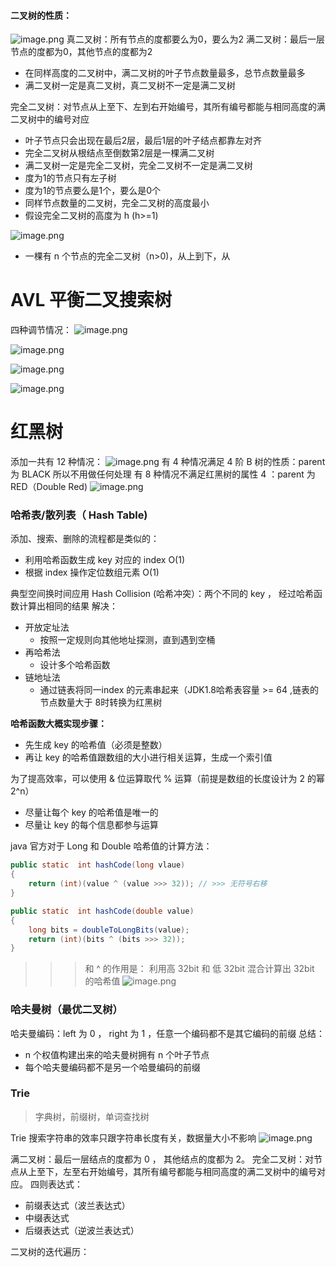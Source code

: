 #### 二叉树的性质：
![image.png](https://cdn.nlark.com/yuque/0/2022/png/32483946/1667956097830-cfdb7375-a4dc-480d-adbe-d7fbb7c52a95.png#averageHue=%23faf9f8&clientId=ue9550380-307f-4&crop=0&crop=0&crop=1&crop=1&from=paste&height=122&id=u246e788c&margin=%5Bobject%20Object%5D&name=image.png&originHeight=153&originWidth=811&originalType=binary&ratio=1&rotation=0&showTitle=false&size=53530&status=done&style=none&taskId=uc991b67c-cc7c-4841-9987-e1b3e278bf3&title=&width=648.8)
真二叉树：所有节点的度都要么为0，要么为2
满二叉树：最后一层节点的度都为0，其他节点的度都为2

- 在同样高度的二叉树中，满二叉树的叶子节点数量最多，总节点数量最多
- 满二叉树一定是真二叉树，真二叉树不一定是满二叉树

完全二叉树：对节点从上至下、左到右开始编号，其所有编号都能与相同高度的满二叉树中的编号对应

- 叶子节点只会出现在最后2层，最后1层的叶子结点都靠左对齐
- 完全二叉树从根结点至倒数第2层是一棵满二叉树
- 满二叉树一定是完全二叉树，完全二叉树不一定是满二叉树
- 度为1的节点只有左子树
- 度为1的节点要么是1个，要么是0个
- 同样节点数量的二叉树，完全二叉树的高度最小
- 假设完全二叉树的高度为 h (h>=1) 

![image.png](https://cdn.nlark.com/yuque/0/2022/png/32483946/1667956466031-1b7fe055-a257-4d59-90b7-98a807bde8cf.png#averageHue=%23fbf9f8&clientId=ue9550380-307f-4&crop=0&crop=0&crop=1&crop=1&from=paste&height=176&id=u9f1e3de5&margin=%5Bobject%20Object%5D&name=image.png&originHeight=220&originWidth=581&originalType=binary&ratio=1&rotation=0&showTitle=false&size=43678&status=done&style=none&taskId=u64bfce71-981f-4700-8304-7c59af9698c&title=&width=464.8)

- 一棵有 n 个节点的完全二叉树（n>0)，从上到下，从




# AVL 平衡二叉搜索树
四种调节情况：
![image.png](https://cdn.nlark.com/yuque/0/2022/png/32483946/1666832056883-68967967-84b0-4329-80b1-7489fd088bc8.png#averageHue=%23f1eeee&clientId=uc98d5200-b737-4&crop=0&crop=0&crop=1&crop=1&from=paste&height=919&id=ua74842ee&margin=%5Bobject%20Object%5D&name=image.png&originHeight=919&originWidth=1759&originalType=binary&ratio=1&rotation=0&showTitle=false&size=281215&status=done&style=none&taskId=ud04dcb1d-292c-40bb-9cfb-0684562b073&title=&width=1759)


![image.png](https://cdn.nlark.com/yuque/0/2022/png/32483946/1666832477626-79280db8-52d1-4de7-8994-1531688530f2.png#averageHue=%23e6d3c1&clientId=uc98d5200-b737-4&crop=0&crop=0&crop=1&crop=1&from=paste&height=910&id=uefee64bd&margin=%5Bobject%20Object%5D&name=image.png&originHeight=910&originWidth=1700&originalType=binary&ratio=1&rotation=0&showTitle=false&size=358109&status=done&style=none&taskId=u268a052e-92aa-486e-8b76-47331d4fde7&title=&width=1700)

![image.png](https://cdn.nlark.com/yuque/0/2022/png/32483946/1666832906687-2ae6abc6-941a-4808-8619-464a9c85b63c.png#averageHue=%23e5d2c0&clientId=uc98d5200-b737-4&crop=0&crop=0&crop=1&crop=1&from=paste&height=887&id=u92978a6e&margin=%5Bobject%20Object%5D&name=image.png&originHeight=887&originWidth=1755&originalType=binary&ratio=1&rotation=0&showTitle=false&size=287753&status=done&style=none&taskId=ub6cd57cd-b232-4c60-b670-3d6b9e5f6b3&title=&width=1755)

![image.png](https://cdn.nlark.com/yuque/0/2022/png/32483946/1666832959494-d90e7ebf-93fd-4573-87d7-278f2c903de9.png#averageHue=%23e6d3c1&clientId=uc98d5200-b737-4&crop=0&crop=0&crop=1&crop=1&from=paste&height=876&id=ue7e74d96&margin=%5Bobject%20Object%5D&name=image.png&originHeight=876&originWidth=1704&originalType=binary&ratio=1&rotation=0&showTitle=false&size=292601&status=done&style=none&taskId=ufb69983a-954e-4cb0-9b6a-83f59436df6&title=&width=1704)

# 红黑树
添加一共有 12 种情况：
![image.png](https://cdn.nlark.com/yuque/0/2022/png/32483946/1668056377681-6fec37cf-a8aa-4e39-b028-f2ba60375f53.png#averageHue=%23f3dcd4&clientId=ubd3fcbae-7d94-4&crop=0&crop=0&crop=1&crop=1&from=paste&height=142&id=ue145e0f2&margin=%5Bobject%20Object%5D&name=image.png&originHeight=178&originWidth=604&originalType=binary&ratio=1&rotation=0&showTitle=false&size=43697&status=done&style=none&taskId=u8bb21857-3bc7-4b20-b2b6-abcddc3d309&title=&width=483.2)
有 4  种情况满足 4 阶 B 树的性质：parent 为 BLACK 所以不用做任何处理
有 8 种情况不满足红黑树的属性 4 ：parent 为 RED（Double Red)
![image.png](https://cdn.nlark.com/yuque/0/2022/png/32483946/1668056591905-02709dd4-0dac-4bde-8737-4609d35eac9a.png#averageHue=%23f2e8df&clientId=ubd3fcbae-7d94-4&crop=0&crop=0&crop=1&crop=1&from=paste&height=381&id=ue462b85e&margin=%5Bobject%20Object%5D&name=image.png&originHeight=476&originWidth=870&originalType=binary&ratio=1&rotation=0&showTitle=false&size=166243&status=done&style=none&taskId=u86c93e70-2933-4b0c-895a-4cec8db512e&title=&width=696)


### 哈希表/散列表（ Hash Table)
添加、搜索、删除的流程都是类似的：

- 利用哈希函数生成 key 对应的 index O(1)
- 根据 index 操作定位数组元素 O(1)

典型空间换时间应用
Hash Collision (哈希冲突）：两个不同的 key ， 经过哈希函数计算出相同的结果
解决：

- 开放定址法
   - 按照一定规则向其他地址探测，直到遇到空桶  
- 再哈希法
   - 设计多个哈希函数
- 链地址法
   - 通过链表将同一index 的元素串起来（JDK1.8哈希表容量 >= 64 ,链表的节点数量大于 8时转换为红黑树

**哈希函数大概实现步骤：**

- 先生成 key 的哈希值（必须是整数）
- 再让 key 的哈希值跟数组的大小进行相关运算，生成一个索引值

为了提高效率，可以使用 & 位运算取代 % 运算（前提是数组的长度设计为 2 的幂 2^n）

- 尽量让每个 key  的哈希值是唯一的
- 尽量让 key 的每个信息都参与运算

java 官方对于 Long 和 Double 哈希值的计算方法：
```java
public static  int hashCode(long vlaue)
{
    return (int)(value ^ (value >>> 32)); // >>> 无符号右移 
}

public static  int hashCode(double value)
{
    long bits = doubleToLongBits(value);
	return (int)(bits ^ (bits >>> 32));
}

```
>>> 和 ^ 的作用是： 利用高 32bit 和 低 32bit 混合计算出 32bit 的哈希值
![image.png](https://cdn.nlark.com/yuque/0/2022/png/32483946/1668235595379-6aa48891-7b01-43ad-aba9-49a41535bfef.png#averageHue=%23e1d4cc&clientId=udf98a9bc-dc57-4&crop=0&crop=0&crop=1&crop=1&from=paste&height=72&id=u1a47d223&margin=%5Bobject%20Object%5D&name=image.png&originHeight=90&originWidth=862&originalType=binary&ratio=1&rotation=0&showTitle=false&size=60783&status=done&style=none&taskId=ua2d37a94-5618-4346-ae6e-220e8c3ab36&title=&width=689.6)

### 哈夫曼树（最优二叉树）
哈夫曼编码：left 为 0 ， right 为 1 ，任意一个编码都不是其它编码的前缀
总结：

- n 个权值构建出来的哈夫曼树拥有 n 个叶子节点
- 每个哈夫曼编码都不是另一个哈曼编码的前缀

 
### Trie 
> 字典树，前缀树，单词查找树

Trie 搜索字符串的效率只跟字符串长度有关，数据量大小不影响
![image.png](https://cdn.nlark.com/yuque/0/2022/png/32483946/1668312968665-4203971f-19c1-4955-8d3c-d6b04bce1f87.png#averageHue=%23f5e8df&clientId=uc28aa6f7-9d1c-4&crop=0&crop=0&crop=1&crop=1&from=paste&height=251&id=ucdc1b108&margin=%5Bobject%20Object%5D&name=image.png&originHeight=314&originWidth=674&originalType=binary&ratio=1&rotation=0&showTitle=false&size=48531&status=done&style=none&taskId=u035b29b2-dbec-4a34-b38d-6004fb34b06&title=&width=539.2)


满二叉树：最后一层结点的度都为 0 ， 其他结点的度都为 2。
完全二叉树：对节点从上至下，左至右开始编号，其所有编号都能与相同高度的满二叉树中的编号对应。
四则表达式：

- 前缀表达式（波兰表达式）
- 中缀表达式
- 后缀表达式（逆波兰表达式）

二叉树的迭代遍历：






















